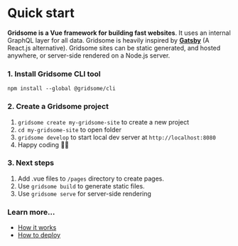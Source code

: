 # Quick start
**Gridsome is a Vue framework for building fast websites**. It uses an internal GraphQL layer for all data. Gridsome is heavily inspired by **[Gatsby](https://gatsbyjs.org)** (A React.js alternative). Gridsome sites can be static generated, and hosted anywhere, or server-side rendered on a Node.js server.


### 1. Install Gridsome CLI tool
`npm install --global @gridsome/cli`

### 2. Create a Gridsome project
1. `gridsome create my-gridsome-site` to create a new project </li>
2. `cd my-gridsome-site` to open folder
3. `gridsome develop` to start local dev server at `http://localhost:8080`
4. Happy coding 🎉🙌

### 3. Next steps
1. Add .vue files to `/pages` directory to create pages.
2. Use `gridsome build` to generate static files.
3. Use `gridsome serve` for server-side rendering


### Learn more...

- [How it works](/docs/how-it-works)
- [How to deploy](/docs/deployment)